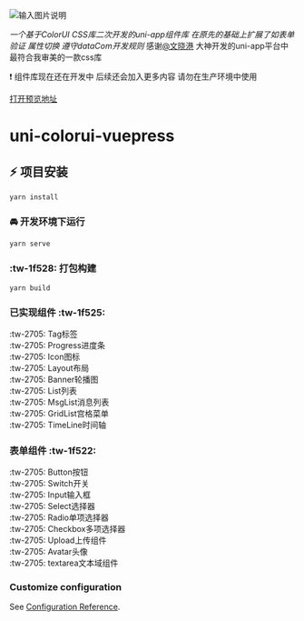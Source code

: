 ![输入图片说明](https://images.gitee.com/uploads/images/2021/0415/115111_c20a241e_5335988.jpeg "hero.jpg")

_一个基于ColorUI CSS库二次开发的uni-app组件库 在原先的基础上扩展了如表单验证 属性切换 遵守dataCom开发规则_
感谢[@文晓港](https://github.com/weilanwl) 大神开发的uni-app平台中最符合我审美的一款css库

 :exclamation: 组件库现在还在开发中 后续还会加入更多内容 请勿在生产环境中使用

[打开预览地址](http://pink266.asia/#/)

# uni-colorui-vuepress

##  :zap: 项目安装
```
yarn install
```

###  :oncoming_automobile: 开发环境下运行
```
yarn serve
```

###  :tw-1f528: 打包构建
```
yarn build
```
### 已实现组件 :tw-1f525: 
 :tw-2705: Tag标签<br/>
 :tw-2705: Progress进度条<br/>
 :tw-2705: Icon图标<br/>
 :tw-2705: Layout布局<br/>
 :tw-2705: Banner轮播图<br/>
 :tw-2705: List列表<br/>
 :tw-2705: MsgList消息列表<br/>
 :tw-2705: GridList宫格菜单<br/>
 :tw-2705: TimeLine时间轴<br/>

### 表单组件  :tw-1f522: 
 :tw-2705: Button按钮 <br/>
 :tw-2705: Switch开关<br/>
 :tw-2705: Input输入框<br/>
 :tw-2705: Select选择器<br/>
 :tw-2705: Radio单项选择器<br/>
 :tw-2705: Checkbox多项选择器<br/>
 :tw-2705: Upload上传组件<br/>
 :tw-2705: Avatar头像<br/>
 :tw-2705: textarea文本域组件


### Customize configuration
See [Configuration Reference](https://cli.vuejs.org/config/).
